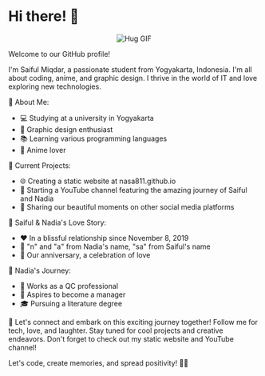 # Hi there! 👋

<p align="center">
  <img src="https://media.tenor.com/-rW7zgTPkkwAAAAi/hug.gif" alt="Hug GIF">
</p>

Welcome to our GitHub profile!

I'm Saiful Miqdar, a passionate student from Yogyakarta, Indonesia. I'm all about coding, anime, and graphic design. I thrive in the world of IT and love exploring new technologies.

🌟 About Me:
- 💻 Studying at a university in Yogyakarta
- 🎨 Graphic design enthusiast
- 📚 Learning various programming languages
- 🌸 Anime lover

🔭 Current Projects:
- 🌐 Creating a static website at nasa811.github.io
- 🎥 Starting a YouTube channel featuring the amazing journey of Saiful and Nadia
- 📱 Sharing our beautiful moments on other social media platforms

🌈 Saiful & Nadia's Love Story:
- ❤️ In a blissful relationship since November 8, 2019
- 💑 "n" and "a" from Nadia's name, "sa" from Saiful's name
- 📆 Our anniversary, a celebration of love

💼 Nadia's Journey:
- 💼 Works as a QC professional
- 🎯 Aspires to become a manager
- 🎓 Pursuing a literature degree

🎯 Let's connect and embark on this exciting journey together! Follow me for tech, love, and laughter. Stay tuned for cool projects and creative endeavors. Don't forget to check out my static website and YouTube channel!

Let's code, create memories, and spread positivity! 🚀✨
